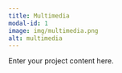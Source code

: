 ```yaml
---
title: Multimedia
modal-id: 1
image: img/multimedia.png
alt: multimedia
---
```

Enter your project content here.